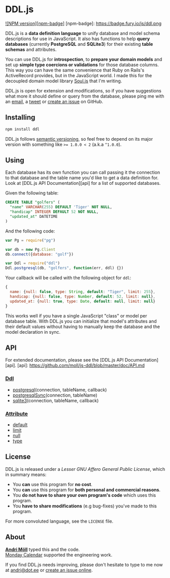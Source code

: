 DDL.js
======
[![NPM version][npm-badge]](http://badge.fury.io/js/ddl)
[npm-badge]: https://badge.fury.io/js/ddl.png

DDL.js is a **data definition language** to unify database and model schema
descriptions for use in JavaScript.  It also has functions to help **query
databases** (currently **PostgreSQL** and **SQLite3**) for their existing
**table schemas** and attributes.

You can use DDL.js for **introspection**, to **prepare your domain models** and
set up **simple type coercions or validations** for those database columns.
This way you can have the same convenience that Ruby on Rails's ActiveRecord
provides, but in the JavaScript world. I made this for the decoupled domain
model library [Soul.js][soul.js] that I'm writing.

DDL.js is open for extension and modifications, so if you have suggestions what
more it should define or query from the database, please ping me with an
[email][email], a [tweet][twitter] or [create an issue][issues] on GitHub.

[soul.js]: https://github.com/moll/js-soul


Installing
----------
```sh
npm install ddl
```

DDL.js follows [semantic versioning](http://semver.org/), so feel free to depend
on its major version with something like `>= 1.0.0 < 2` (a.k.a `^1.0.0`).


Using
-----
Each database has its own function you can call passing it the connection to
that database and the table name you'd like to get a data definition for. Look
at [DDL.js API Documentation][api] for a list of supported databases.

Given the following table:
```sql
CREATE TABLE "golfers" (
  "name" VARCHAR(255) DEFAULT 'Tiger' NOT NULL,
  "handicap" INTEGER DEFAULT 52 NOT NULL,
  "updated_at" DATETIME
)
```

And the following code:
```javascript
var Pg = require("pg")

var db = new Pg.Client
db.connect({database: "golf"})

var Ddl = require("ddl")
Ddl.postgresql(db, "golfers", function(err, ddl) {})
```

Your callback will be called with the following object for `ddl`:
```javascript
{
  name: {null: false, type: String, default: "Tiger", limit: 255},
  handicap: {null: false, type: Number, default: 52, limit: null},
  updated_at: {null: true, type: Date, default: null, limit: null}
}
```

This works well if you have a single JavaScript "class" or model per database
table. With DDL.js you can initialize that model's attributes and their
default values without having to manually keep the database and the model
declaration in sync.


API
---
For extended documentation, please see the [DDL.js API Documentation][api].
[api]: https://github.com/moll/js-ddl/blob/master/doc/API.md

### [Ddl](https://github.com/moll/js-ddl/blob/master/doc/API.md#Ddl)
- [postgresql](https://github.com/moll/js-ddl/blob/master/doc/API.md#Ddl.postgresql)(connection, tableName, callback)
- [postgresqlSync](https://github.com/moll/js-ddl/blob/master/doc/API.md#Ddl.postgresqlSync)(connection, tableName)
- [sqlite3](https://github.com/moll/js-ddl/blob/master/doc/API.md#Ddl.sqlite3)(connection, tableName, callback)

### [Attribute](https://github.com/moll/js-ddl/blob/master/doc/API.md#Attribute)
- [default](https://github.com/moll/js-ddl/blob/master/doc/API.md#attribute.default)
- [limit](https://github.com/moll/js-ddl/blob/master/doc/API.md#attribute.limit)
- [null](https://github.com/moll/js-ddl/blob/master/doc/API.md#attribute.null)
- [type](https://github.com/moll/js-ddl/blob/master/doc/API.md#attribute.type)


License
-------
DDL.js is released under a *Lesser GNU Affero General Public License*, which in
summary means:

- You **can** use this program for **no cost**.
- You **can** use this program for **both personal and commercial reasons**.
- You **do not have to share your own program's code** which uses this program.
- You **have to share modifications** (e.g bug-fixes) you've made to this
  program.

For more convoluted language, see the `LICENSE` file.


About
-----
**[Andri Möll][moll]** typed this and the code.  
[Monday Calendar][monday] supported the engineering work.

If you find DDL.js needs improving, please don't hesitate to type to me now
at [andri@dot.ee][email] or [create an issue online][issues].

[email]: mailto:andri@dot.ee
[issues]: https://github.com/moll/js-ddl/issues
[moll]: http://themoll.com
[monday]: https://mondayapp.com
[twitter]: https://twitter.com/theml
